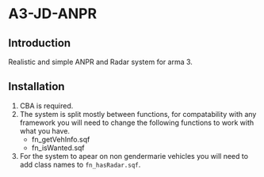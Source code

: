 # A3-JD-ANPR

## Introduction

Realistic and simple ANPR and Radar system for arma 3.


## Installation
1. CBA is required.
2. The system is split mostly between functions, for compatability with any framework you will need to change the following functions to work with what you have.  
      - fn_getVehInfo.sqf
    - fn_isWanted.sqf
3. For the system to apear on non gendermarie vehicles you will need to add class names to `fn_hasRadar.sqf`.